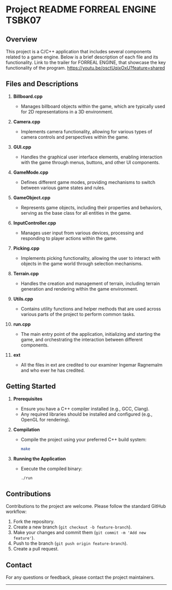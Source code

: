# Project README FORREAL ENGINE TSBK07

## Overview
This project is a C/C++ application that includes several components related to a game engine. Below is a brief description of each file and its functionality. Link to the trailer for FORREAL ENGINE, that showcase the key functionality of the program. https://youtu.be/osctUqixOxU?feature=shared

## Files and Descriptions

1. **Billboard.cpp**
   - Manages billboard objects within the game, which are typically used for 2D representations in a 3D environment.

2. **Camera.cpp**
   - Implements camera functionality, allowing for various types of camera controls and perspectives within the game.

3. **GUI.cpp**
   - Handles the graphical user interface elements, enabling interaction with the game through menus, buttons, and other UI components.

4. **GameMode.cpp**
   - Defines different game modes, providing mechanisms to switch between various game states and rules.

5. **GameObject.cpp**
   - Represents game objects, including their properties and behaviors, serving as the base class for all entities in the game.

6. **InputController.cpp**
   - Manages user input from various devices, processing and responding to player actions within the game.

7. **Picking.cpp**
   - Implements picking functionality, allowing the user to interact with objects in the game world through selection mechanisms.

8. **Terrain.cpp**
   - Handles the creation and management of terrain, including terrain generation and rendering within the game environment.

9. **Utils.cpp**
   - Contains utility functions and helper methods that are used across various parts of the project to perform common tasks.

10. **run.cpp**
    - The main entry point of the application, initializing and starting the game, and orchestrating the interaction between different components.

11. **ext**
    - All the files in ext are credited to our examiner Ingemar Ragnemalm and who ever he has credited.

## Getting Started

1. **Prerequisites**
   - Ensure you have a C++ compiler installed (e.g., GCC, Clang).
   - Any required libraries should be installed and configured (e.g., OpenGL for rendering).

2. **Compilation**
   - Compile the project using your preferred C++ build system:
     ```sh
     make
     ```

3. **Running the Application**
   - Execute the compiled binary:
     ```sh
     ./run
     ```

## Contributions

Contributions to the project are welcome. Please follow the standard GitHub workflow:
1. Fork the repository.
2. Create a new branch (`git checkout -b feature-branch`).
3. Make your changes and commit them (`git commit -m 'Add new feature'`).
4. Push to the branch (`git push origin feature-branch`).
5. Create a pull request.

## Contact

For any questions or feedback, please contact the project maintainers.

---
